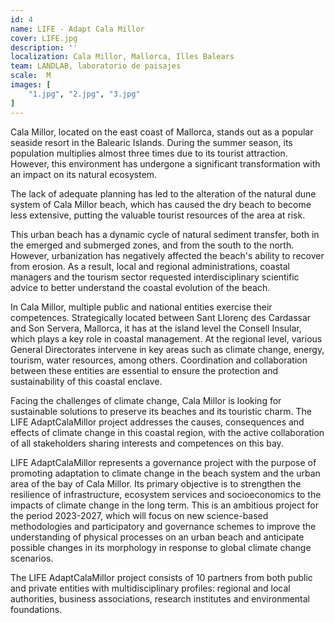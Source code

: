 ```yaml
---
id: 4
name: LIFE - Adapt Cala Millor
cover: LIFE.jpg
description: ''
localization: Cala Millor, Mallorca, Illes Balears
team: LANDLAB, laboratorio de paisajes
scale:  M
images: [
    "1.jpg", "2.jpg", "3.jpg"
]
---
```


Cala Millor, located on the east coast of Mallorca, stands out as a popular seaside resort in the Balearic Islands. During the summer season, its population multiplies almost three times due to its tourist attraction. However, this environment has undergone a significant transformation with an impact on its natural ecosystem.

The lack of adequate planning has led to the alteration of the natural dune system of Cala Millor beach, which has caused the dry beach to become less extensive, putting the valuable tourist resources of the area at risk.

This urban beach has a dynamic cycle of natural sediment transfer, both in the emerged and submerged zones, and from the south to the north. However, urbanization has negatively affected the beach's ability to recover from erosion. As a result, local and regional administrations, coastal managers and the tourism sector requested interdisciplinary scientific advice to better understand the coastal evolution of the beach.

In Cala Millor, multiple public and national entities exercise their competences. Strategically located between Sant Llorenç des Cardassar and Son Servera, Mallorca, it has at the island level the Consell Insular, which plays a key role in coastal management. At the regional level, various General Directorates intervene in key areas such as climate change, energy, tourism, water resources, among others. Coordination and collaboration between these entities are essential to ensure the protection and sustainability of this coastal enclave.

Facing the challenges of climate change, Cala Millor is looking for sustainable solutions to preserve its beaches and its touristic charm. The LIFE AdaptCalaMillor project addresses the causes, consequences and effects of climate change in this coastal region, with the active collaboration of all stakeholders sharing interests and competences on this bay.

LIFE AdaptCalaMillor represents a governance project with the purpose of promoting adaptation to climate change in the beach system and the urban area of the bay of Cala Millor. Its primary objective is to strengthen the resilience of infrastructure, ecosystem services and socioeconomics to the impacts of climate change in the long term. This is an ambitious project for the period 2023-2027, which will focus on new science-based methodologies and participatory and governance schemes to improve the understanding of physical processes on an urban beach and anticipate possible changes in its morphology in response to global climate change scenarios.

The LIFE AdaptCalaMillor project consists of 10 partners from both public and private entities with multidisciplinary profiles: regional and local authorities, business associations, research institutes and environmental foundations.